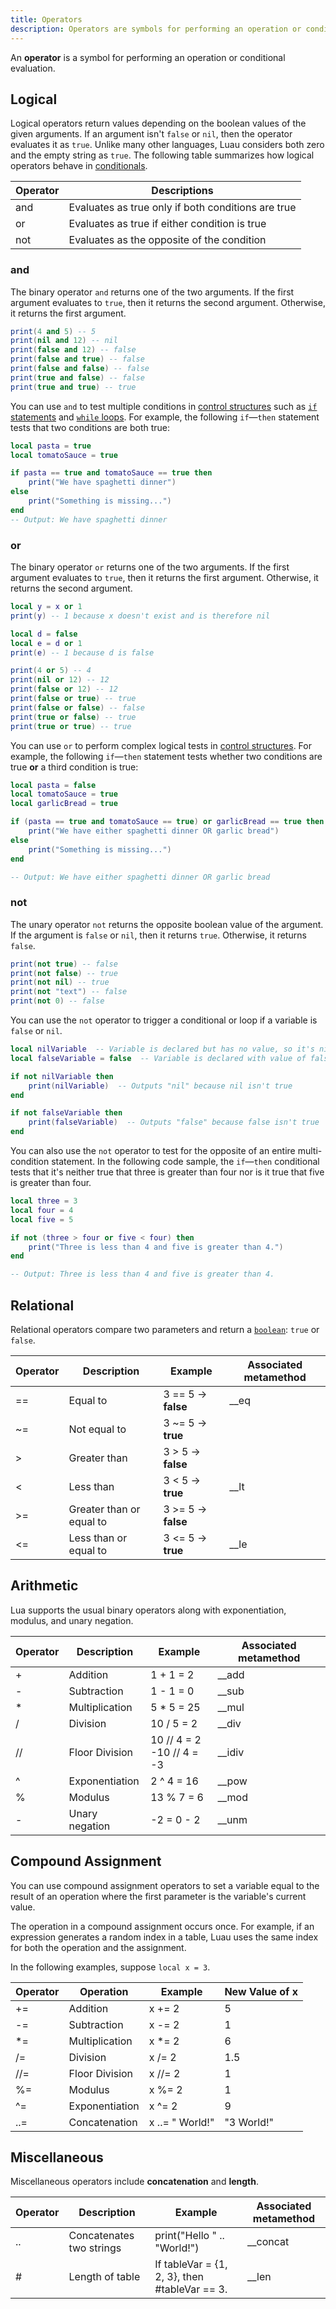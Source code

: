 ```yaml
---
title: Operators
description: Operators are symbols for performing an operation or conditional evaluation.
---
```


An **operator** is a symbol for performing an operation or conditional evaluation.

## Logical

Logical operators return values depending on the boolean values of the given arguments. If an argument isn't `false` or `nil`, then the operator evaluates it as `true`. Unlike many other languages, Luau considers both zero and the empty string as `true`. The following table summarizes how logical operators behave in [conditionals](./control-structures.md#if-statements).

<table>
  <thead>
    <tr>
      <th>Operator</th>
      <th>Descriptions</th>
    </tr>
  </thead>
  <tr>
    <td><InlineCode>and</InlineCode></td>
    <td>Evaluates as <InlineCode>true</InlineCode> only if both conditions are true</td>
  </tr>
  <tr>
    <td><InlineCode>or</InlineCode></td>
    <td>Evaluates as <InlineCode>true</InlineCode> if either condition is true</td>
  </tr>
  <tr>
    <td><InlineCode>not</InlineCode></td>
    <td>Evaluates as the opposite of the condition</td>
  </tr>
</table>

### and

The binary operator `and` returns one of the two arguments. If the first argument evaluates to `true`, then it returns the second argument. Otherwise, it returns the first argument.

```lua
print(4 and 5) -- 5
print(nil and 12) -- nil
print(false and 12) -- false
print(false and true) -- false
print(false and false) -- false
print(true and false) -- false
print(true and true) -- true
```

You can use `and` to test multiple conditions in [control structures](./control-structures.md) such as [`if` statements](./control-structures.md#if-statements) and [`while` loops](./control-structures.md#while-loops). For example, the following `if`—`then` statement tests that two conditions are both true:

```lua
local pasta = true
local tomatoSauce = true

if pasta == true and tomatoSauce == true then
	print("We have spaghetti dinner")
else
	print("Something is missing...")
end
-- Output: We have spaghetti dinner
```

### or

The binary operator `or` returns one of the two arguments. If the first argument evaluates to `true`, then it returns the first argument. Otherwise, it returns the second argument.

```lua
local y = x or 1
print(y) -- 1 because x doesn't exist and is therefore nil

local d = false
local e = d or 1
print(e) -- 1 because d is false

print(4 or 5) -- 4
print(nil or 12) -- 12
print(false or 12) -- 12
print(false or true) -- true
print(false or false) -- false
print(true or false) -- true
print(true or true) -- true
```

You can use `or` to perform complex logical tests in [control structures](./control-structures.md). For example, the following `if`—`then` statement tests whether two conditions are true **or** a third condition is true:

```lua
local pasta = false
local tomatoSauce = true
local garlicBread = true

if (pasta == true and tomatoSauce == true) or garlicBread == true then
	print("We have either spaghetti dinner OR garlic bread")
else
	print("Something is missing...")
end

-- Output: We have either spaghetti dinner OR garlic bread
```

### not

The unary operator `not` returns the opposite boolean value of the argument. If the argument is `false` or `nil`, then it returns `true`. Otherwise, it returns `false`.

```lua
print(not true) -- false
print(not false) -- true
print(not nil) -- true
print(not "text") -- false
print(not 0) -- false
```

You can use the `not` operator to trigger a conditional or loop if a variable is `false` or `nil`.

```lua
local nilVariable  -- Variable is declared but has no value, so it's nil
local falseVariable = false  -- Variable is declared with value of false

if not nilVariable then
	print(nilVariable)  -- Outputs "nil" because nil isn't true
end

if not falseVariable then
	print(falseVariable)  -- Outputs "false" because false isn't true
end
```

You can also use the `not` operator to test for the opposite of an entire multi-condition statement. In the following code sample, the `if`—`then` conditional tests that it's neither true that three is greater than four nor is it true that five is greater than four.

```lua
local three = 3
local four = 4
local five = 5

if not (three > four or five < four) then
	print("Three is less than 4 and five is greater than 4.")
end

-- Output: Three is less than 4 and five is greater than 4.
```

## Relational

Relational operators compare two parameters and return a [`boolean`](./booleans.md): `true` or `false`.

<table>
  <thead>
    <tr>
      <th>Operator</th>
      <th>Description</th>
      <th>Example</th>
      <th>Associated metamethod</th>
    </tr>
  </thead>
  <tr>
    <td><InlineCode>==</InlineCode></td>
    <td>Equal to</td>
    <td><InlineCode>3 == 5</InlineCode> → <b>false</b></td>
    <td><InlineCode>__eq</InlineCode></td>
  </tr>
  <tr>
    <td><InlineCode>~=</InlineCode></td>
    <td>Not equal to</td>
    <td><InlineCode>3 ~= 5</InlineCode> → <b>true</b></td>
    <td></td>
  </tr>
  <tr>
    <td><InlineCode>&gt;</InlineCode></td>
    <td>Greater than</td>
    <td><InlineCode>3 &gt; 5</InlineCode> → <b>false</b></td>
    <td></td>
  </tr>
  <tr>
    <td><InlineCode>&lt;</InlineCode></td>
    <td>Less than</td>
    <td><InlineCode>3 &lt; 5</InlineCode> → <b>true</b></td>
    <td><InlineCode>__lt</InlineCode></td>
  </tr>
  <tr>
    <td><InlineCode>&gt;=</InlineCode></td>
    <td>Greater than or equal to</td>
    <td><InlineCode>3 &gt;= 5</InlineCode> → <b>false</b></td>
    <td></td>
  </tr>
  <tr>
    <td><InlineCode>&lt;=</InlineCode></td>
    <td>Less than or equal to</td>
    <td><InlineCode>3 &lt;= 5</InlineCode> → <b>true</b></td>
    <td><InlineCode>__le</InlineCode></td>
  </tr>
</table>

## Arithmetic

Lua supports the usual binary operators along with exponentiation, modulus, and unary negation.

<table>
  <thead>
    <tr>
      <th>Operator</th>
      <th>Description</th>
      <th>Example</th>
      <th>Associated metamethod</th>
    </tr>
  </thead>
  <tr>
    <td><InlineCode>+</InlineCode></td>
    <td>Addition</td>
    <td><InlineCode>1 + 1 = 2</InlineCode></td>
    <td><InlineCode>__add</InlineCode></td>
  </tr>
  <tr>
    <td><InlineCode>-</InlineCode></td>
    <td>Subtraction</td>
    <td><InlineCode>1 - 1 = 0</InlineCode></td>
    <td><InlineCode>__sub</InlineCode></td>
  </tr>
  <tr>
    <td><InlineCode>*</InlineCode></td>
    <td>Multiplication</td>
    <td><InlineCode>5 * 5 = 25</InlineCode></td>
    <td><InlineCode>__mul</InlineCode></td>
  </tr>
  <tr>
    <td><InlineCode>/</InlineCode></td>
    <td>Division</td>
    <td><InlineCode>10 / 5 = 2</InlineCode></td>
    <td><InlineCode>__div</InlineCode></td>
  </tr>
  <tr>
    <td><InlineCode>//</InlineCode></td>
    <td>Floor Division</td>
    <td>
      <InlineCode>10 // 4 = 2</InlineCode><br />
      <InlineCode>-10 // 4 = -3</InlineCode>
    </td>
    <td><InlineCode>__idiv</InlineCode></td>
  </tr>
  <tr>
    <td><InlineCode>^</InlineCode></td>
    <td>Exponentiation</td>
    <td><InlineCode>2 ^ 4 = 16</InlineCode></td>
    <td><InlineCode>__pow</InlineCode></td>
  </tr>
  <tr>
    <td><InlineCode>%</InlineCode></td>
    <td>Modulus</td>
    <td><InlineCode>13 % 7 = 6</InlineCode></td>
    <td><InlineCode>__mod</InlineCode></td>
  </tr>
  <tr>
    <td><InlineCode>-</InlineCode></td>
    <td>Unary negation</td>
    <td><InlineCode>-2 = 0 - 2</InlineCode></td>
    <td><InlineCode>__unm</InlineCode></td>
  </tr>
</table>

## Compound Assignment

You can use compound assignment operators to set a variable equal to the result of an operation where the first parameter is the variable's current value.

The operation in a compound assignment occurs once. For example, if an expression generates a random index in a table, Luau uses the same index for both the operation and the assignment.

In the following examples, suppose `local x = 3`.

<table>
  <thead>
    <tr>
      <th>Operator</th>
      <th>Operation</th>
      <th>Example</th>
      <th>New Value of <InlineCode>x</InlineCode></th>
    </tr>
  </thead>
  <tbody>
    <tr>
      <td><InlineCode>+=</InlineCode></td>
      <td>Addition</td>
      <td><InlineCode>x += 2</InlineCode></td>
      <td><InlineCode>5</InlineCode></td>
    </tr>
    <tr>
      <td><InlineCode>-=</InlineCode></td>
      <td>Subtraction</td>
      <td><InlineCode>x -= 2</InlineCode></td>
      <td><InlineCode>1</InlineCode></td>
    </tr>
    <tr>
      <td><InlineCode>*=</InlineCode></td>
      <td>Multiplication</td>
      <td><InlineCode>x *= 2</InlineCode></td>
      <td><InlineCode>6</InlineCode></td>
    </tr>
    <tr>
      <td><InlineCode>/=</InlineCode></td>
      <td>Division</td>
      <td><InlineCode>x /= 2</InlineCode></td>
      <td><InlineCode>1.5</InlineCode></td>
    </tr>
    <tr>
      <td><InlineCode>//=</InlineCode></td>
      <td>Floor Division</td>
      <td><InlineCode>x //= 2</InlineCode></td>
      <td><InlineCode>1</InlineCode></td>
    </tr>
    <tr>
      <td><InlineCode>%=</InlineCode></td>
      <td>Modulus</td>
      <td><InlineCode>x %= 2</InlineCode></td>
      <td><InlineCode>1</InlineCode></td>
    </tr>
    <tr>
      <td><InlineCode>^=</InlineCode></td>
      <td>Exponentiation</td>
      <td><InlineCode>x ^= 2</InlineCode></td>
      <td><InlineCode>9</InlineCode></td>
    </tr>
    <tr>
      <td><InlineCode>..=</InlineCode></td>
      <td>Concatenation</td>
      <td><InlineCode>x ..= " World!" </InlineCode></td>
      <td><InlineCode>"3 World!"</InlineCode></td>
    </tr>
  </tbody>
</table>

## Miscellaneous

Miscellaneous operators include **concatenation** and **length**.

<table>
  <thead>
    <tr>
      <th>Operator</th>
      <th>Description</th>
      <th>Example</th>
      <th>Associated metamethod</th>
    </tr>
  </thead>
  <tr>
    <td><InlineCode>..</InlineCode></td>
    <td>Concatenates two strings</td>
    <td><InlineCode>print("Hello " .. "World!")</InlineCode></td>
    <td><InlineCode>__concat</InlineCode></td>
  </tr>
  <tr>
    <td><InlineCode>#</InlineCode></td>
    <td>Length of table</td>
    <td>If <InlineCode>tableVar = &#123;1, 2, 3}</InlineCode>, then <InlineCode>#tableVar == 3</InlineCode>.</td>
    <td><InlineCode>__len</InlineCode></td>
  </tr>
</table>
